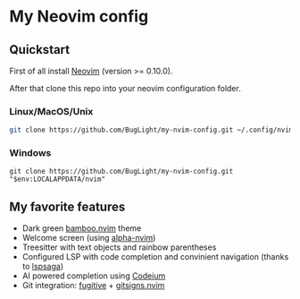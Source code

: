 # My Neovim config

## Quickstart

First of all install [Neovim](https://github.com/neovim/neovim) (version >= 0.10.0).

After that clone this repo into your neovim configuration folder.

### Linux/MacOS/Unix
```bash
git clone https://github.com/BugLight/my-nvim-config.git ~/.config/nvim
```

### Windows
```
git clone https://github.com/BugLight/my-nvim-config.git "$env:LOCALAPPDATA/nvim"
```

## My favorite features

- Dark green [bamboo.nvim](https://github.com/ribru17/bamboo.nvim) theme
- Welcome screen (using [alpha-nvim](https://github.com/goolord/alpha-nvim))
- Treesitter with text objects and rainbow parentheses
- Configured LSP with code completion and convinient navigation (thanks to [lspsaga](https://github.com/nvimdev/lspsaga.nvim))
- AI powered completion using [Codeium](codeium.com)
- Git integration: [fugitive](https://github.com/tpope/vim-fugitive) + [gitsigns.nvim](https://github.com/lewis6991/gitsigns.nvim)
